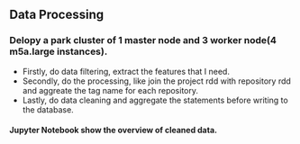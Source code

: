 ## Data Processing

### Delopy a park cluster of 1 master node and 3 worker node(4 m5a.large instances).

- Firstly, do data filtering, extract the features that I need.
- Secondly, do the processing, like join the project rdd with repository rdd and aggreate the tag name for each repository.
- Lastly, do data cleaning and aggregate the statements before writing to the database.

#### Jupyter Notebook show the overview of cleaned data.
